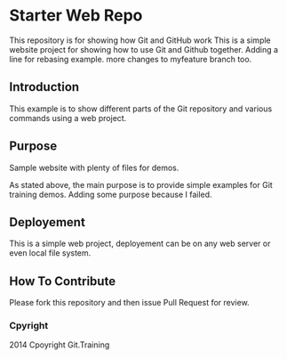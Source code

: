# Starter Web Repo

This repository is for showing how Git and GitHub work
This is a simple website project for showing how to use Git and Github together.
Adding a line for rebasing example.
more changes to myfeature branch too.

## Introduction

This example is to show different parts of the Git repository and various commands using a web project.

## Purpose

Sample website with plenty of files for demos.

As stated above, the main purpose is to provide simple examples for Git training demos. Adding some purpose because I failed.

## Deployement

This is a simple web project, deployement can be on any web server or even local file system.

## How To Contribute

Please fork this repository and then issue Pull Request for review.

### Cpyright
2014 Cpoyright Git.Training